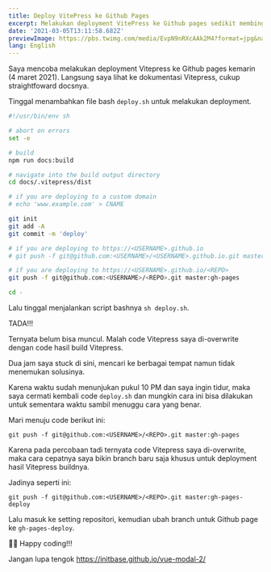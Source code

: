 ```yaml
---
title: Deploy VitePress ke Github Pages
excerpt: Melakukan deployment VitePress ke Github pages sedikit membingungkan, namun saya berhasil melakukan hack sederhana.
date: '2021-03-05T13:11:58.682Z'
previewImage: https://pbs.twimg.com/media/EvpN9nRXcAAk2M4?format=jpg&name=4096x4096
lang: English
---
```


Saya mencoba melakukan deployment Vitepress ke Github pages kemarin (4 maret 2021). Langsung saya lihat ke dokumentasi Vitepress, cukup straightfoward docsnya. 

Tinggal menambahkan file bash `deploy.sh` untuk melakukan deployment.

```sh
#!/usr/bin/env sh

# abort on errors
set -e

# build
npm run docs:build

# navigate into the build output directory
cd docs/.vitepress/dist

# if you are deploying to a custom domain
# echo 'www.example.com' > CNAME

git init
git add -A
git commit -m 'deploy'

# if you are deploying to https://<USERNAME>.github.io
# git push -f git@github.com:<USERNAME>/<USERNAME>.github.io.git master

# if you are deploying to https://<USERNAME>.github.io/<REPO>
git push -f git@github.com:<USERNAME>/<REPO>.git master:gh-pages

cd -
```

Lalu tinggal menjalankan script bashnya `sh deploy.sh`.

TADA!!!

Ternyata belum bisa muncul. Malah code Vitepress saya di-overwrite dengan code hasil build Vitepress.

Dua jam saya stuck di sini, mencari ke berbagai tempat namun tidak menemukan solusinya.

Karena waktu sudah menunjukan pukul 10 PM dan saya ingin tidur, maka saya cermati kembali code `deploy.sh` dan mungkin cara ini bisa dilakukan untuk sementara waktu sambil menuggu cara yang benar.

Mari menuju code berikut ini:

```
git push -f git@github.com:<USERNAME>/<REPO>.git master:gh-pages
```

Karena pada percobaan tadi ternyata code Vitepress saya di-overwrite, maka cara cepatnya saya bikin branch baru saja khusus untuk deployment hasil Vitepress buildnya.

Jadinya seperti ini:

```
git push -f git@github.com:<USERNAME>/<REPO>.git master:gh-pages-deploy
```

Lalu masuk ke setting repositori, kemudian ubah branch untuk Github page ke `gh-pages-deploy`.

🎉🎉 Happy coding!!!

Jangan lupa tengok https://initbase.github.io/vue-modal-2/
